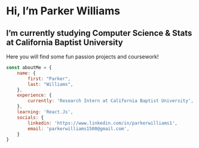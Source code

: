 # Hi, I’m Parker Williams
I’m currently studying Computer Science & Stats at California Baptist University
-
Here you will find some fun passion projects and coursework! 

<!---
ParkerWilliams1/ParkerWilliams1 is a ✨ special ✨ repository because its `README.md` (this file) appears on your GitHub profile.
You can click the Preview link to take a look at your changes.
--->

```javascript
const aboutMe = {
    name: {
        first: "Parker",
        last: "Williams", 
    },
    experience: {
        currently: 'Research Intern at California Baptist University',
    },
    learning: 'React.Js',
    socials: {
        linkedin: 'https://www.linkedin.com/in/parkerwilliams1',
        email: 'parkerwilliams1500@gmail.com',
    }
}
```
